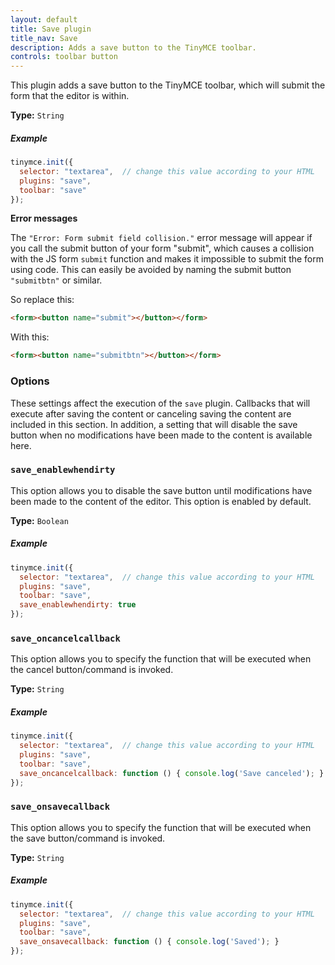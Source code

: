 ```yaml
---
layout: default
title: Save plugin
title_nav: Save
description: Adds a save button to the TinyMCE toolbar.
controls: toolbar button
---
```


This plugin adds a save button to the TinyMCE toolbar, which will submit the form that the editor is within.

**Type:** `String`

##### Example

```js
tinymce.init({
  selector: "textarea",  // change this value according to your HTML
  plugins: "save",
  toolbar: "save"
});
```

**Error messages**

The `"Error: Form submit field collision."` error message will appear if you call the submit button of your form "submit", which causes a collision with the JS form `submit` function and makes it impossible to submit the form using code. This can easily be avoided by naming the submit button `"submitbtn"` or similar.

So replace this:

```html
<form><button name="submit"></button></form>
```

With this:

```html
<form><button name="submitbtn"></button></form>
```

### Options

These settings affect the execution of the `save` plugin. Callbacks that will execute after saving the content or canceling saving the content are included in this section. In addition, a setting that will disable the save button when no modifications have been made to the content is available here.

### `save_enablewhendirty`

This option allows you to disable the save button until modifications have been made to the content of the editor. This option is enabled by default.

**Type:** `Boolean`

##### Example

```js
tinymce.init({
  selector: "textarea",  // change this value according to your HTML
  plugins: "save",
  toolbar: "save",
  save_enablewhendirty: true
});
```

### `save_oncancelcallback`

This option allows you to specify the function that will be executed when the cancel button/command is invoked.

**Type:** `String`

##### Example

```js
tinymce.init({
  selector: "textarea",  // change this value according to your HTML
  plugins: "save",
  toolbar: "save",
  save_oncancelcallback: function () { console.log('Save canceled'); }
});
```

### `save_onsavecallback`

This option allows you to specify the function that will be executed when the save button/command is invoked.

**Type:** `String`

##### Example

```js
tinymce.init({
  selector: "textarea",  // change this value according to your HTML
  plugins: "save",
  toolbar: "save",
  save_onsavecallback: function () { console.log('Saved'); }
});
```
